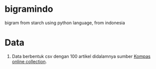# bigramindo
bigram from starch using python language, from indonesia

# Data

1. Data berbentuk csv dengan 100 artikel didalamnya sumber [Kompas online collection](http://ilps.science.uva.nl/ilps/wp-content/uploads/sites/6/files/bahasaindonesia/kompas.zip).
